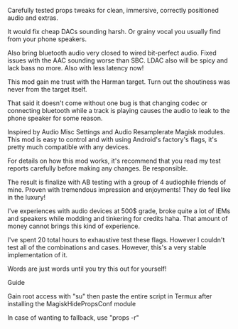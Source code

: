 Carefully tested props tweaks for clean, immersive, correctly positioned audio and extras.

It would fix cheap DACs sounding harsh. Or grainy vocal you usually find from your phone speakers.

Also bring bluetooth audio very closed to wired bit-perfect audio. Fixed issues with the AAC sounding worse than SBC. LDAC also will be spicy and lack bass no more. Also with less latency now!

This mod gain me trust with the Harman target. Turn out the shoutiness was never from the target itself.

That said it doesn't come without one bug is that changing codec or connecting bluetooth while a track is playing causes the audio to leak to the phone speaker for some reason.

Inspired by Audio Misc Settings and Audio Resamplerate Magisk modules. This mod is easy to control and with using Android's factory's flags, it's pretty much compatible with any devices.

For details on how this mod works, it's recommend that you read my test reports carefully before making any changes. Be responsible.



The result is finalize with AB testing with a group of 4 audiophile friends of mine. Proven with tremendous impression and enjoyments! They do feel like in the luxury!

I've experiences with audio devices at 500$ grade, broke quite a lot of IEMs and speakers while modding and tinkering for credits haha. That amount of money cannot brings this kind of experience.

I've spent 20 total hours to exhaustive test these flags. However I couldn't test all of the combinations and cases. However, this's a very stable implementation of it.

Words are just words until you try this out for yourself!



Guide

Gain root access with \"su\" then paste the entire script in Termux after installing the MagiskHidePropsConf module

In case of wanting to fallback, use \"props -r\"

